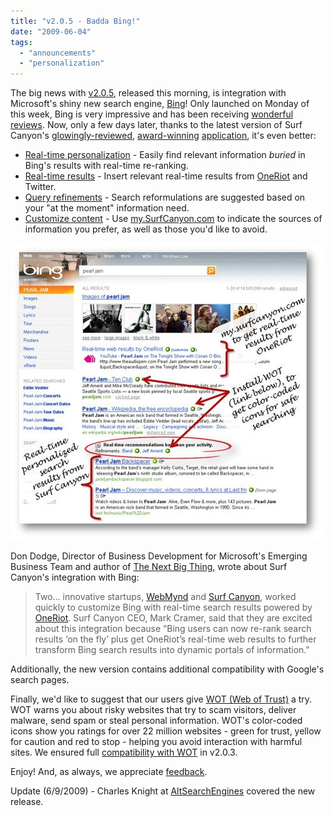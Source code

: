 ```yaml
---
title: "v2.0.5 - Badda Bing!"
date: "2009-06-04"
tags: 
  - "announcements"
  - "personalization"
---
```


The big news with [v2.0.5](http://www.surfcanyon.com/product.jsp), released this morning, is integration with Microsoft's shiny new search engine, [Bing](http://www.bing.com)! Only launched on Monday of this week, Bing is very impressive and has been receiving [wonderful reviews](http://www.techcrunch.com/2009/06/01/apparently-bing-is-something-of-a-hit/). Now, only a few days later, thanks to the latest version of Surf Canyon's [glowingly-reviewed](http://blog.surfcanyon.com/2009/01/13/googles-searchwiki-surf-canyon-share-the-mossberg-solutions-column/), [award-winning](http://blog.surfcanyon.com/2008/12/19/top-10-ases-for-2008/) [application](http://www.SurfCanyon.com), it's even better:

- [Real-time personalization](http://blog.surfcanyon.com/2008/12/01/evaluating-surf-canyon%E2%80%99s-technology-part-2/) - Easily find relevant information _buried_ in Bing's results with real-time re-ranking.
- [Real-time results](http://blog.surfcanyon.com/2009/05/22/oneriot-announces-real-time-search-partnership-with-surf-canyon/) - Insert relevant real-time results from [OneRiot](http://blog.oneriot.com/content/2009/06/oneriot-partners-plugs-bing-in-to-realtime/) and Twitter.
- [Query refinements](http://blog.surfcanyon.com/2009/04/30/v204-further-refinements/) - Search reformulations are suggested based on your "at the moment" information need.
- [Customize content](http://blog.surfcanyon.com/2008/12/09/v200-welcome-to-mysurfcanyoncom/) - Use [my.SurfCanyon.com](http://my.SurfCanyon.com) to indicate the sources of information you prefer, as well as those you'd like to avoid.

![Pearl Jam on Bing](/assets/images/rank-dynamics/pearl-jam.jpg)

Don Dodge, Director of Business Development for Microsoft's Emerging Business Team and author of [The Next Big Thing](http://dondodge.typepad.com/the_next_big_thing/2009/06/bing-gets-real-time-search-with-oneriot.html), wrote about Surf Canyon's integration with Bing:

> Two... innovative startups, [WebMynd](http://www.webmynd.com) and [Surf Canyon](http://www.surfcanyon.com), worked quickly to customize Bing with real-time search results powered by [OneRiot](http://www.oneriot.com). Surf Canyon CEO, Mark Cramer, said that they are excited about this integration because “Bing users can now re-rank search results ‘on the fly’ plus get OneRiot’s real-time web results to further transform Bing search results into dynamic portals of information."

Additionally, the new version contains additional compatibility with Google's search pages.

Finally, we'd like to suggest that our users give [WOT (Web of Trust)](http://www.mywot.com) a try. WOT warns you about risky websites that try to scam visitors, deliver malware, send spam or steal personal information. WOT's color-coded icons show you ratings for over 22 million websites - green for trust, yellow for caution and red to stop - helping you avoid interaction with harmful sites. We ensured full [compatibility with WOT](http://blog.surfcanyon.com/2009/03/27/v203-just-wot-you-need/) in v2.0.3.

Enjoy! And, as always, we appreciate [feedback](http://www.surfcanyon.com/contact.jsp).

Update (6/9/2009) - Charles Knight at [AltSearchEngines](http://www.altsearchengines.com/2009/06/09/surf-canyon-integrated-with-bing) covered the new release.
